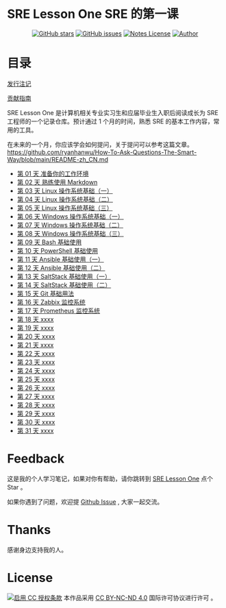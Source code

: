 # SRE Lesson One SRE 的第一课

<p align="center">
  <a href="https://github.com/erdong/gitbook-notes-samples/stargazers"><img alt="GitHub stars" src="https://img.shields.io/github/stars/erdong/gitbook-notes-samples.svg?style=popout"></a>
  <a href="https://github.com/erdong/gitbook-notes-samples/issues"><img alt="GitHub issues" src="https://img.shields.io/github/issues/erdong/gitbook-notes-samples.svg?style=popout"></a>
  <a href="https://creativecommons.org/licenses/by-nc-nd/4.0/deed.en"><img alt="Notes License" src="https://img.shields.io/badge/License-CC%20BY--NC--ND%204.0-lightgrey.svg?style=popout"></a>
  <a href="https://erdong.site/about/"><img alt="Author" src="https://img.shields.io/badge/Author-Erdong-important.svg?style=popout"></a>
</p>


# 目录

[发行注记](release/0.1-release.md)

[贡献指南](release/0.2-contribution.md)

SRE Lesson One 是计算机相关专业实习生和应届毕业生入职后阅读成长为 SRE 工程师的一个记录仓库。预计通过 1 个月的时间，熟悉 SRE 的基本工作内容，常用的工具。

在未来的一个月，你应该学会如何提问，关于提问可以参考这篇文章。 https://github.com/ryanhanwu/How-To-Ask-Questions-The-Smart-Way/blob/main/README-zh_CN.md



* [第 01 天 准备你的工作环境](lesson-one/Day-01.md)
* [第 02 天 熟练使用 Markdown ](lesson-one/Day-02.md)
* [第 03 天 Linux 操作系统基础（一）](lesson-one/Day-03.md)
* [第 04 天 Linux 操作系统基础（二）](lesson-one/Day-04.md)
* [第 05 天 Linux 操作系统基础（三）](lesson-one/Day-05.md)
* [第 06 天 Windows 操作系统基础（一）](lesson-one/Day-06.md)
* [第 07 天 Windows 操作系统基础（二）](lesson-one/Day-07.md)
* [第 08 天 Windows 操作系统基础（三）](lesson-one/Day-08.md)
* [第 09 天 Bash 基础使用](lesson-one/Day-09.md)
* [第 10 天 PowerShell 基础使用](lesson-one/Day-10.md)
* [第 11 天 Ansible 基础使用（一）](lesson-one/Day-11.md)
* [第 12 天 Ansible 基础使用（二）](lesson-one/Day-12.md)
* [第 13 天 SaltStack 基础使用（一）](lesson-one/Day-13.md)
* [第 14 天 SaltStack 基础使用（二）](lesson-one/Day-14.md)
* [第 15 天 Git 基础用法](lesson-one/Day-15.md)
* [第 16 天 Zabbix 监控系统](lesson-one/Day-16.md)
* [第 17 天 Prometheus 监控系统](lesson-one/Day-17.md)
* [第 18 天 xxxx](lesson-one/Day-18.md)
* [第 19 天 xxxx](lesson-one/Day-19.md)
* [第 20 天 xxxx](lesson-one/Day-20.md)
* [第 21 天 xxxx](lesson-one/Day-21.md)
* [第 22 天 xxxx](lesson-one/Day-22.md)
* [第 23 天 xxxx](lesson-one/Day-23.md)
* [第 24 天 xxxx](lesson-one/Day-24.md)
* [第 25 天 xxxx](lesson-one/Day-25.md)
* [第 26 天 xxxx](lesson-one/Day-26.md)
* [第 27 天 xxxx](lesson-one/Day-27.md)
* [第 28 天 xxxx](lesson-one/Day-28.md)
* [第 29 天 xxxx](lesson-one/Day-29.md)
* [第 30 天 xxxx](lesson-one/Day-30.md)
* [第 31 天 xxxx](lesson-one/Day-31.md)



# Feedback


这是我的个人学习笔记，如果对你有帮助，请你跳转到 [SRE Lesson One](https://github.com/erdong/SRE-Lesson-One) 点个 Star 。



如果你遇到了问题，欢迎提 [Github Issue](https://github.com/erdong/SRE-Lesson-One/issues) , 大家一起交流。

# Thanks

感谢身边支持我的人。

# License



<a rel="license" href="https://creativecommons.org/licenses/by-nc-nd/4.0/deed.zh"><img alt="启用 CC 授权条款" style="border-width:0" src="https://i.creativecommons.org/l/by-nc-nd/4.0/88x31.png" /></a>
本作品采用 [CC BY-NC-ND 4.0](https://creativecommons.org/licenses/by-nc-nd/4.0/deed.en) 国际许可协议进行许可 。

